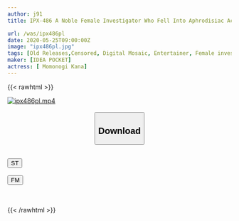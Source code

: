 ```yaml
---
author: j91
title: IPX-486 A Noble Female Investigator Who Fell Into Aphrodisiac Acme Torture Sneaking Into A Vicious Idol Production Investigative Deception Kana Momonogi

url: /was/ipx486pl
date: 2020-05-25T09:00:00Z
image: "ipx486pl.jpg"
tags: [Old Releases,Censored, Digital Mosaic, Entertainer, Female investigator, Hardcore, Nasty, (tag-censored)]
maker: [IDEA POCKET]
actress: [ Momonogi Kana]
---
```



{{< rawhtml >}}

<div class="video" data-videoid="Gb3PxxqzKOHloP">
    <a href="javascript:;">
        <img src="/was/ipx486pl/ipx486pl.jpg" width="WIDTH" height="HEIGHT" alt="ipx486pl.mp4" loading="lazy">
    </a>
</div>

<script type="text/javascript" src="https://j91.asia/asset/on-demand-st.js"></script>

<br>
  <link rel="stylesheet" href="https://j91.asia/asset/bs5.css">
  
  <center>
  <button class="btn btn-primary" type="button" data-bs-toggle="collapse" data-bs-target=".multi-collapse" aria-expanded="false" aria-controls="multiCollapseExample1 multiCollapseExample2"><h2>Download</h2></button></center>
</p>
<div class="row">
  <div class="col">
    <div class="collapse multi-collapse" id="multiCollapseExample1">
      <div class="card card-body">
	      	      <br>
<div class="buttons">  
<a href="https://streamtape.to/v/Gb3PxxqzKOHloP" target="_blank"><button class="btn-hover color-3"><i class="fa fa-download"></i> ST</button></a></div>
    </div>
  </div>
</div>
  <div class="col">
    <div class="collapse multi-collapse" id="multiCollapseExample2">
      <div class="card card-body">
	      <br>
<div class="buttons">
    <a href="https://filemoon.sx/d/wln4so7o5jrh" target="_blank"><button class="btn-hover color-8"><i class="fa fa-download"></i> FM</button></a></div>
<br><br>
      </div>
    </div>
  </div>
</div>

{{< /rawhtml >}}